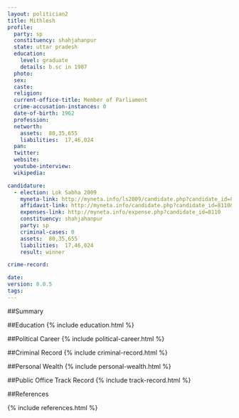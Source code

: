 ```yaml
---
layout: politician2
title: Mithlesh
profile: 
  party: sp
  constituency: shahjahanpur
  state: uttar pradesh
  education: 
    level: graduate
    details: b.sc in 1987
  photo: 
  sex: 
  caste: 
  religion: 
  current-office-title: Member of Parliament
  crime-accusation-instances: 0
  date-of-birth: 1962
  profession: 
  networth: 
    assets:  80,35,655
    liabilities:  17,46,024
  pan: 
  twitter: 
  website: 
  youtube-interview: 
  wikipedia: 

candidature: 
  - election: Lok Sabha 2009
    myneta-link: http://myneta.info/ls2009/candidate.php?candidate_id=8110
    affidavit-link: http://myneta.info/candidate.php?candidate_id=8110&scan=original
    expenses-link: http://myneta.info/expense.php?candidate_id=8110
    constituency: shahjahanpur 
    party: sp
    criminal-cases: 0
    assets:  80,35,655
    liabilities:  17,46,024
    result: winner 

crime-record: 

date: 
version: 0.0.5
tags: 
---
```

##Summary


##Education
{% include education.html %}


##Political Career
{% include political-career.html %}


##Criminal Record
{% include criminal-record.html %}


##Personal Wealth
{% include personal-wealth.html %}


##Public Office Track Record
{% include track-record.html %}


##References


{% include references.html %}